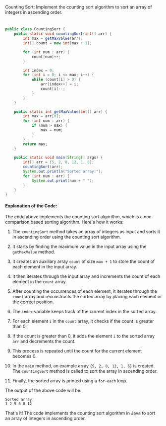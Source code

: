 #
Counting Sort: Implement the counting sort algorithm to sort an array of integers in ascending order.
#

```java
public class CountingSort {
    public static void countingSort(int[] arr) {
        int max = getMaxValue(arr);
        int[] count = new int[max + 1];

        for (int num : arr) {
            count[num]++;
        }

        int index = 0;
        for (int i = 0; i <= max; i++) {
            while (count[i] > 0) {
                arr[index++] = i;
                count[i]--;
            }
        }
    }

    public static int getMaxValue(int[] arr) {
        int max = arr[0];
        for (int num : arr) {
            if (num > max) {
                max = num;
            }
        }
        return max;
    }

    public static void main(String[] args) {
        int[] arr = {5, 2, 8, 12, 1, 6};
        countingSort(arr);
        System.out.println("Sorted array:");
        for (int num : arr) {
            System.out.print(num + " ");
        }
    }
}
```

#### Explanation of the Code:

The code above implements the counting sort algorithm, which is a non-comparison based sorting algorithm. Here's how it works:

1. The `countingSort` method takes an array of integers as input and sorts it in ascending order using the counting sort algorithm.

2. It starts by finding the maximum value in the input array using the `getMaxValue` method.

3. It creates an auxiliary array `count` of size `max + 1` to store the count of each element in the input array.

4. It then iterates through the input array and increments the count of each element in the `count` array.

5. After counting the occurrences of each element, it iterates through the `count` array and reconstructs the sorted array by placing each element in the correct position.

6. The `index` variable keeps track of the current index in the sorted array.

7. For each element `i` in the `count` array, it checks if the count is greater than 0.

8. If the count is greater than 0, it adds the element `i` to the sorted array `arr` and decrements the count.

9. This process is repeated until the count for the current element becomes 0.

10. In the `main` method, an example array `{5, 2, 8, 12, 1, 6}` is created. The `countingSort` method is called to sort the array in ascending order.

11. Finally, the sorted array is printed using a `for-each` loop.

The output of the above code will be:
```
Sorted array:
1 2 5 6 8 12
```

That's it! The code implements the counting sort algorithm in Java to sort an array of integers in ascending order.

